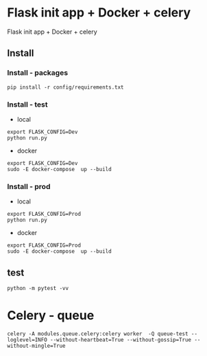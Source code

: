 # Flask init app + Docker + celery

 Flask init app + Docker + celery


## Install

### Install - packages

```
pip install -r config/requirements.txt
```

### Install - test

- local
```
export FLASK_CONFIG=Dev
python run.py
```
- docker
```
export FLASK_CONFIG=Dev
sudo -E docker-compose  up --build
```

### Install - prod

- local
```
export FLASK_CONFIG=Prod
python run.py
```
- docker
```
export FLASK_CONFIG=Prod
sudo -E docker-compose  up --build
```
## test

```
python -m pytest -vv
```

# Celery - queue

```
celery -A modules.queue.celery:celery worker  -Q queue-test --loglevel=INFO --without-heartbeat=True --without-gossip=True --without-mingle=True
```